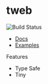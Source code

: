# tweb

![Build Status](https://github.com/kn0ll/tweb/actions/workflows/master.yaml/badge.svg)

- [Docs](https://kn0ll.github.io/tweb)
- [Examples](./examples)

Features
- Type Safe
- Tiny